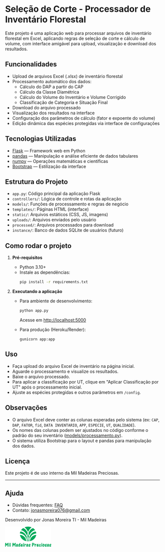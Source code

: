 # Seleção de Corte - Processador de Inventário Florestal

Este projeto é uma aplicação web para processar arquivos de inventário florestal em Excel, aplicando regras de seleção de corte e cálculo de volume, com interface amigável para upload, visualização e download dos resultados.

## Funcionalidades

- Upload de arquivos Excel (.xlsx) de inventário florestal
- Processamento automático dos dados:
  - Cálculo do DAP a partir do CAP
  - Cálculo da Classe Diamétrica
  - Cálculo do Volume do Inventário e Volume Corrigido
  - Classificação de Categoria e Situação Final
- Download do arquivo processado
- Visualização dos resultados na interface
- Configuração dos parâmetros de cálculo (fator e expoente do volume)
- Edição dinâmica das espécies protegidas via interface de configurações

## Tecnologias Utilizadas

- [Flask](https://flask.palletsprojects.com/) — Framework web em Python
- [pandas](https://pandas.pydata.org/) — Manipulação e análise eficiente de dados tabulares
- [numpy](https://numpy.org/) — Operações matemáticas e científicas
- [Bootstrap](https://getbootstrap.com/) — Estilização da interface

## Estrutura do Projeto

- `app.py`: Código principal da aplicação Flask
- `controllers/`: Lógica de controle e rotas da aplicação
- `models/`: Funções de processamento e regras de negócio
- `templates/`: Páginas HTML (interface)
- `static/`: Arquivos estáticos (CSS, JS, imagens)
- `uploads/`: Arquivos enviados pelo usuário
- `processed/`: Arquivos processados para download
- `instance/`: Banco de dados SQLite de usuários (futuro)

## Como rodar o projeto

1. **Pré-requisitos**  
   - Python 3.10+  
   - Instale as dependências:
     ```sh
     pip install -r requirements.txt
     ```

2. **Executando a aplicação**
   - Para ambiente de desenvolvimento:
     ```sh
     python app.py
     ```
     Acesse em [http://localhost:5000](http://localhost:5000)

   - Para produção (Heroku/Render):
     ```
     gunicorn app:app
     ```

## Uso

- Faça upload do arquivo Excel de inventário na página inicial.
- Aguarde o processamento e visualize os resultados.
- Baixe o arquivo processado.
- Para aplicar a classificação por UT, clique em "Aplicar Classificação por UT" após o processamento inicial.
- Ajuste as espécies protegidas e outros parâmetros em `/config`.

## Observações

- O arquivo Excel deve conter as colunas esperadas pelo sistema (ex: `CAP`, `DAP`, `FATOR`, `fid`, `DATA INVENTARIO`, `APP`, `ESPECIE`, `UT`, `QUALIDADE`).
- Os nomes das colunas podem ser ajustados no código conforme o padrão do seu inventário ([models/processamento.py](models/processamento.py)).
- O sistema utiliza Bootstrap para o layout e pandas para manipulação dos dados.

## Licença

Este projeto é de uso interno da Mil Madeiras Preciosas.

---
## Ajuda

- Dúvidas frequentes: [FAQ](docs/FAQ.md)
- Contato: jonasmoreira076@gmail.com

Desenvolvido por Jonas Moreira TI - Mil Madeiras
<p align="left">
  <img src="static/img/fundo.png" alt="Logo Mil Madeiras Preciosas" width="150"/>
</p>